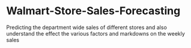 # Walmart-Store-Sales-Forecasting
Predicting the department wide sales of different stores and also understand the effect the various factors and markdowns on the weekly sales
